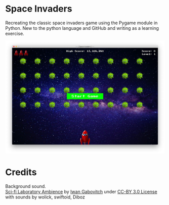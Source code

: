 # Space Invaders

Recreating the classic space invaders game using the Pygame module in Python.
New to the python language and GitHub and writing as a learning exercise.

![Alt text](/images/screenshot_game.jpg?raw=true "Space Invaders Screenshot")

# Credits 

Background sound.<br>
<a href="http://freesound.org/people/qubodup/sounds/212025">Sci-fi Laboratory Ambience</a> by <a href="http://freesound.org/people/qubodup">Iwan Gabovitch</a> under <a href="http://creativecommons.org/licenses/by/3.0/legalcode">CC-BY 3.0 License</a> with sounds by wolick, swiftoid, Diboz
